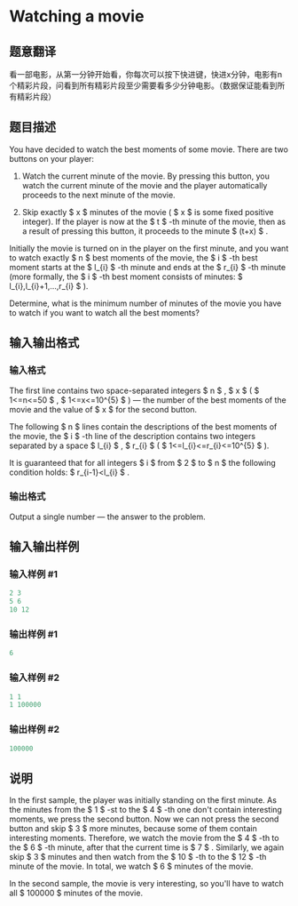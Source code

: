 # Watching a movie

## 题意翻译

看一部电影，从第一分钟开始看，你每次可以按下快进键，快进x分钟，电影有n个精彩片段，问看到所有精彩片段至少需要看多少分钟电影。（数据保证能看到所有精彩片段）

## 题目描述

You have decided to watch the best moments of some movie. There are two buttons on your player:

1. Watch the current minute of the movie. By pressing this button, you watch the current minute of the movie and the player automatically proceeds to the next minute of the movie.

2. Skip exactly $ x $ minutes of the movie ( $ x $ is some fixed positive integer). If the player is now at the $ t $ -th minute of the movie, then as a result of pressing this button, it proceeds to the minute $ (t+x) $ .

Initially the movie is turned on in the player on the first minute, and you want to watch exactly $ n $ best moments of the movie, the $ i $ -th best moment starts at the $ l_{i} $ -th minute and ends at the $ r_{i} $ -th minute (more formally, the $ i $ -th best moment consists of minutes: $ l_{i},l_{i}+1,...,r_{i} $ ).

Determine, what is the minimum number of minutes of the movie you have to watch if you want to watch all the best moments?

## 输入输出格式

### 输入格式

The first line contains two space-separated integers $ n $ , $ x $ ( $ 1<=n<=50 $ , $ 1<=x<=10^{5} $ ) — the number of the best moments of the movie and the value of $ x $ for the second button.

The following $ n $ lines contain the descriptions of the best moments of the movie, the $ i $ -th line of the description contains two integers separated by a space $ l_{i} $ , $ r_{i} $ ( $ 1<=l_{i}<=r_{i}<=10^{5} $ ).

It is guaranteed that for all integers $ i $ from $ 2 $ to $ n $ the following condition holds: $ r_{i-1}&lt;l_{i} $ .

### 输出格式

Output a single number — the answer to the problem.

## 输入输出样例

### 输入样例 #1

```cpp
2 3
5 6
10 12

```
### 输出样例 #1

```cpp
6

```
### 输入样例 #2

```cpp
1 1
1 100000

```
### 输出样例 #2

```cpp
100000

```
## 说明

In the first sample, the player was initially standing on the first minute. As the minutes from the $ 1 $ -st to the $ 4 $ -th one don't contain interesting moments, we press the second button. Now we can not press the second button and skip $ 3 $ more minutes, because some of them contain interesting moments. Therefore, we watch the movie from the $ 4 $ -th to the $ 6 $ -th minute, after that the current time is $ 7 $ . Similarly, we again skip $ 3 $ minutes and then watch from the $ 10 $ -th to the $ 12 $ -th minute of the movie. In total, we watch $ 6 $ minutes of the movie.

In the second sample, the movie is very interesting, so you'll have to watch all $ 100000 $ minutes of the movie.

